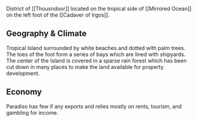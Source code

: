 District of [[Thousndoor]] located on the tropical side of [[Mirrored Ocean]] on the left foot of the [[Cadaver of Irgos]].
## Geography & Climate
Tropical Island surrounded by white beaches and dotted with palm trees. The toes of the foot form a series of bays which are lined with shipyards.
The center of the Island is covered in a sparse rain forest which has been cut down in many places to make the land available for property development.
## Economy
Paradiso has few if any exports and relies mostly on rents, tourism, and gambling for income.
